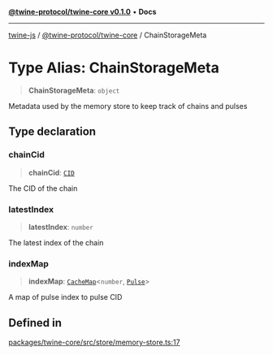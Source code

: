 [**@twine-protocol/twine-core v0.1.0**](../index.md) • **Docs**

***

[twine-js](../../../index.md) / [@twine-protocol/twine-core](../index.md) / ChainStorageMeta

# Type Alias: ChainStorageMeta

> **ChainStorageMeta**: `object`

Metadata used by the memory store to keep track of chains and pulses

## Type declaration

### chainCid

> **chainCid**: [`CID`](../classes/CID.md)

The CID of the chain

### latestIndex

> **latestIndex**: `number`

The latest index of the chain

### indexMap

> **indexMap**: [`CacheMap`](../classes/CacheMap.md)\<`number`, [`Pulse`](Pulse.md)\>

A map of pulse index to pulse CID

## Defined in

[packages/twine-core/src/store/memory-store.ts:17](https://github.com/twine-protocol/twine-js/blob/fb5041c7a2da4a796f653066248604ca1c5dccc6/packages/twine-core/src/store/memory-store.ts#L17)
